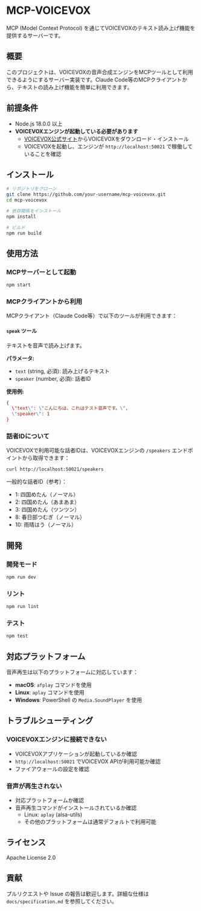# MCP-VOICEVOX

MCP (Model Context Protocol) を通じてVOICEVOXのテキスト読み上げ機能を提供するサーバーです。

## 概要

このプロジェクトは、VOICEVOXの音声合成エンジンをMCPツールとして利用できるようにするサーバー実装です。Claude Code等のMCPクライアントから、テキストの読み上げ機能を簡単に利用できます。

## 前提条件

- Node.js 18.0.0 以上
- **VOICEVOXエンジンが起動している必要があります**
  - [VOICEVOX公式サイト](https://voicevox.hiroshiba.jp/)からVOICEVOXをダウンロード・インストール
  - VOICEVOXを起動し、エンジンが `http://localhost:50021` で稼働していることを確認

## インストール

```bash
# リポジトリをクローン
git clone https://github.com/your-username/mcp-voicevox.git
cd mcp-voicevox

# 依存関係をインストール
npm install

# ビルド
npm run build
```

## 使用方法

### MCPサーバーとして起動

```bash
npm start
```

### MCPクライアントから利用

MCPクライアント（Claude Code等）で以下のツールが利用できます：

#### `speak` ツール

テキストを音声で読み上げます。

**パラメータ:**
- `text` (string, 必須): 読み上げるテキスト
- `speaker` (number, 必須): 話者ID

**使用例:**
```json
{
  \"text\": \"こんにちは、これはテスト音声です。\",
  \"speaker\": 1
}
```

### 話者IDについて

VOICEVOXで利用可能な話者IDは、VOICEVOXエンジンの `/speakers` エンドポイントから取得できます：

```bash
curl http://localhost:50021/speakers
```

一般的な話者ID（参考）：
- 1: 四国めたん（ノーマル）
- 2: 四国めたん（あまあま）  
- 3: 四国めたん（ツンツン）
- 8: 春日部つむぎ（ノーマル）
- 10: 雨晴はう（ノーマル）

## 開発

### 開発モード

```bash
npm run dev
```

### リント

```bash
npm run lint
```

### テスト

```bash
npm test
```

## 対応プラットフォーム

音声再生は以下のプラットフォームに対応しています：

- **macOS**: `afplay` コマンドを使用
- **Linux**: `aplay` コマンドを使用  
- **Windows**: PowerShell の `Media.SoundPlayer` を使用

## トラブルシューティング

### VOICEVOXエンジンに接続できない

- VOICEVOXアプリケーションが起動しているか確認
- `http://localhost:50021` でVOICEVOX APIが利用可能か確認
- ファイアウォールの設定を確認

### 音声が再生されない

- 対応プラットフォームか確認
- 音声再生コマンドがインストールされているか確認
  - Linux: `aplay` (alsa-utils)
  - その他のプラットフォームは通常デフォルトで利用可能

## ライセンス

Apache License 2.0

## 貢献

プルリクエストや Issue の報告は歓迎します。詳細な仕様は `docs/specification.md` を参照してください。